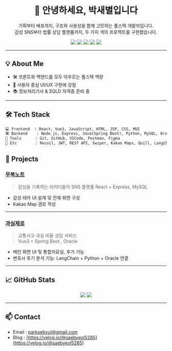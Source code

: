 <h1 align="center">👋 안녕하세요, 박새별입니다</h1>

<p align="center">
기획부터 배포까지, 구조와 사용성을 함께 고민하는 풀스택 개발자입니다.<br>
감성 SNS부터 법률 상담 플랫폼까지, 두 가지 색의 프로젝트를 구현했습니다.
</p>

<p align="center">
  <img src="https://img.shields.io/badge/React-61DAFB?style=for-the-badge&logo=react&logoColor=black"/>
  <img src="https://img.shields.io/badge/Vue.js-4FC08D?style=for-the-badge&logo=vue.js&logoColor=white"/>
  <img src="https://img.shields.io/badge/SpringBoot-6DB33F?style=for-the-badge&logo=springboot&logoColor=white"/>
  <img src="https://img.shields.io/badge/Node.js-339933?style=for-the-badge&logo=node.js&logoColor=white"/>
  <img src="https://img.shields.io/badge/MySQL-4479A1?style=for-the-badge&logo=mysql&logoColor=white"/>
</p>

---

## 💡 About Me

- 🛠 프론트와 백엔드를 모두 아우르는 풀스택 역량
- 🎨 사용자 중심 UI/UX 구현에 강점
- 📚 정보처리기사 & SQLD 자격증 준비 중

---

## 🛠 Tech Stack

```txt
💻 Frontend  : React, Vue3, JavaScript, HTML, JSP, CSS, MUI  
🛠 Backend    : Node.js, Express, Java(Spring Boot), Python, MySQL, Oracle  
🧰 Tools      : Git, GitHub, VSCode, Postman, Figma  
🔐 Etc        : Recoil, JWT, REST API, Swiper, Kakao Maps, Quill, LangChain
```

## 📌 Projects

### [무복노트](https://github.com/SaeByeol5285/moboknote)
> 감성을 기록하는 라이더들의 SNS 플랫폼
> React + Express, MySQL

- 감성 테마 UI 설계 및 전체 화면 구성  
- Kakao Map 경로 작성

---

### [과실제로](https://github.com/SaeByeol5285/project-gwasilzero.git)
> 교통사고 과실 비율 상담 서비스  
> Vue3 + Spring Boot , Oracle

- 메인 화면 UI 및 통합자료실, 후기 기능
- 변호사 후기 분석 기능: LangChain + Python + Oracle 연결  

---

## 📈 GitHub Stats

<p align="center">
  <img src="https://github-readme-stats.vercel.app/api?username=SaeByeol5285&show_icons=true&theme=default"/>
  <img src="https://github-readme-stats.vercel.app/api/top-langs/?username=SaeByeol5285&layout=compact"/>
</p>

---

## 📫 Contact

- Email : parksebyul@gmail.com 
- Blog : [https://velog.io/@saebyeol5285](https://velog.io/@saebyeol5285)
